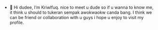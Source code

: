 - 👋 Hi dudee, I’m Kriwlfuq. nice to meet u dude
so if u wanna to know me, it think u should to tukeran sempak awokwaokw canda bang. I think we can be friend or collaboration with u guys
i hope u enjoy to visit my profile.  



<!---
Kriwlfuq/Kriwlfuq is a ✨ special ✨ repository because its `README.md` (this file) appears on your GitHub profile.
You can click the Preview link to take a look at your changes. lookin for cewe cantik ea wakowak
--->
